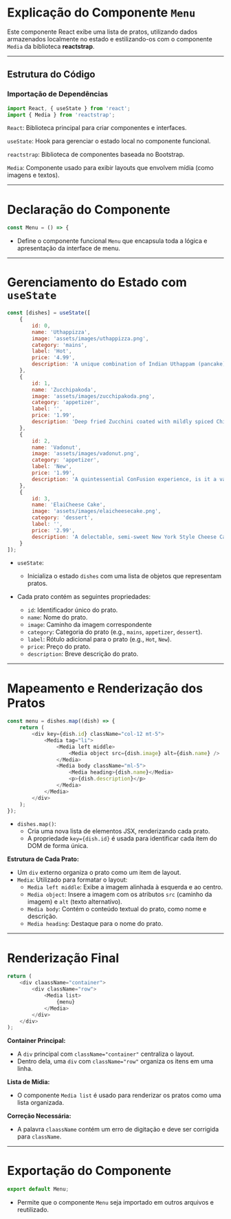 # Explicação do Componente `Menu`

Este componente React exibe uma lista de pratos, utilizando dados armazenados localmente no estado e estilizando-os com o componente `Media` da biblioteca **reactstrap**.

---

## Estrutura do Código

### Importação de Dependências

```javascript
import React, { useState } from 'react';
import { Media } from 'reactstrap';
```

```React```: Biblioteca principal para criar componentes e interfaces.

```useState```: Hook para gerenciar o estado local no componente funcional.

```reactstrap```: Biblioteca de componentes baseada no Bootstrap.

```Media```: Componente usado para exibir layouts que envolvem mídia (como imagens e textos).

---

# Declaração do Componente 

```javascript
const Menu = () => {
```

 - Define o componente funcional ``Menu`` que encapsula toda a lógica e apresentação da interface de menu.

---

# Gerenciamento do Estado com ``useState``

```javascript
const [dishes] = useState([
    {
        id: 0,
        name: 'Uthappizza',
        image: 'assets/images/uthappizza.png',
        category: 'mains',
        label: 'Hot',
        price: '4.99',
        description: 'A unique combination of Indian Uthappam (pancake) and Italian pizza, topped with Cerignola olives, ripe vine cherry tomatoes, Vidalia onion, Guntur chillies and Buffalo Paneer.'
    },
    {
        id: 1,
        name: 'Zucchipakoda',
        image: 'assets/images/zucchipakoda.png',
        category: 'appetizer',
        label: '',
        price: '1.99',
        description: 'Deep fried Zucchini coated with mildly spiced Chickpea flour batter accompanied with a sweet-tangy tamarind sauce'
    },
    {
        id: 2,
        name: 'Vadonut',
        image: 'assets/images/vadonut.png',
        category: 'appetizer',
        label: 'New',
        price: '1.99',
        description: 'A quintessential ConFusion experience, is it a vada or is it a donut?'
    },
    {
        id: 3,
        name: 'ElaiCheese Cake',
        image: 'assets/images/elaicheesecake.png',
        category: 'dessert',
        label: '',
        price: '2.99',
        description: 'A delectable, semi-sweet New York Style Cheese Cake, with Graham cracker crust and spiced with Indian cardamoms'
    }
]);
```

 - ``useState``:
 
    - Inicializa o estado ``dishes`` com uma lista de objetos que representam pratos.

 - Cada prato contém as seguintes propriedades:

    - ``id``: Identificador único do prato.
    - ``name``: Nome do prato.
    - ``image``: Caminho da imagem correspondente
    - ``category``: Categoria do prato (e.g., ``mains``, ``appetizer``, ``dessert``).
    - ``label``: Rótulo adicional para o prato (e.g., ``Hot``, ``New``).
    - ``price``: Preço do prato.
    - ``description``: Breve descrição do prato.

---

# Mapeamento e Renderização dos Pratos

```javascript
const menu = dishes.map((dish) => {
    return (
        <div key={dish.id} className="col-12 mt-5">
            <Media tag="li">
                <Media left middle>
                    <Media object src={dish.image} alt={dish.name} />
                </Media>
                <Media body className="ml-5">
                    <Media heading>{dish.name}</Media>
                    <p>{dish.description}</p>
                </Media>
            </Media>
        </div>
    );
});
```

 - ``dishes.map()``:
    - Cria uma nova lista de elementos JSX, renderizando cada prato.
    - A propriedade ``key={dish.id}`` é usada para identificar cada item do DOM de forma única.

**Estrutura de Cada Prato:**

 - Um ``div`` externo organiza o prato como um item de layout.
 - ``Media``: Utilizado para formatar o layout:
    - ``Media left middle``: Exibe a imagem alinhada à esquerda e ao centro.
    - ``Media object``: Insere a imagem com os atributos ``src`` (caminho da imagem) e ``alt`` (texto alternativo).
    - ``Media body``: Contém o conteúdo textual do prato, como nome e descrição.
    - ``Media heading``: Destaque para o nome do prato.

---

# Renderização Final

```javascript
return (
    <div claassName="container">
        <div className="row">
            <Media list>
                {menu}
            </Media>
        </div>
    </div>
);
```

 **Container Principal:**

 - A ``div`` principal com ``className="container"`` centraliza o layout.
 - Dentro dela, uma ``div`` com ``className="row"`` organiza os itens em uma linha.

**Lista de Mídia:**
 - O componente ``Media list`` é usado para renderizar os pratos como uma lista organizada.

**Correção Necessária:**
 - A palavra ``claassName`` contém um erro de digitação e deve ser corrigida para ``className``.

 ---

 # Exportação do Componente

 ```javascript
 export default Menu;
 ```

 - Permite que o componente ``Menu`` seja importado em outros arquivos e reutilizado.
